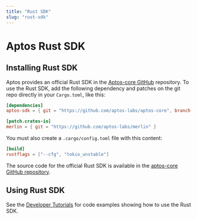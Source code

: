 ```yaml
---
title: "Rust SDK"
slug: "rust-sdk"
---
```


# Aptos Rust SDK

## Installing Rust SDK

Aptos provides an official Rust SDK in the [Aptos-core GitHub](https://github.com/aptos-labs/aptos-core/tree/main/sdk) repository. To use the Rust SDK, add the following dependency and patches on the git repo directly in your `Cargo.toml`, like this:

```toml
[dependencies]
aptos-sdk = { git = "https://github.com/aptos-labs/aptos-core", branch = "devnet" }

[patch.crates-io]
merlin = { git = "https://github.com/aptos-labs/merlin" }
```

You must also create a `.cargo/config.toml` file with this content:

```toml
[build]
rustflags = ["--cfg", "tokio_unstable"]
```

The source code for the official Rust SDK is available in the [aptos-core GitHub repository](https://github.com/aptos-labs/aptos-core/tree/main/sdk).

## Using Rust SDK

See the [Developer Tutorials](../tutorials/index.md) for code examples showing how to use the Rust SDK.
